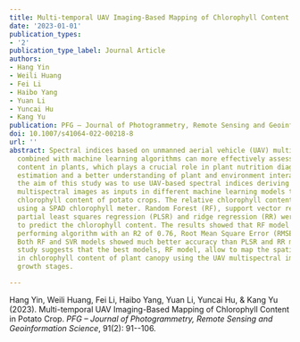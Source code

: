 ```yaml
---
title: Multi-temporal UAV Imaging-Based Mapping of Chlorophyll Content in Potato Crop
date: '2023-01-01'
publication_types:
- '2'
publication_type_label: Journal Article
authors:
- Hang Yin
- Weili Huang
- Fei Li
- Haibo Yang
- Yuan Li
- Yuncai Hu
- Kang Yu
publication: PFG – Journal of Photogrammetry, Remote Sensing and Geoinformation Science
doi: 10.1007/s41064-022-00218-8
url: ''
abstract: Spectral indices based on unmanned aerial vehicle (UAV) multispectral images
  combined with machine learning algorithms can more effectively assess chlorophyll
  content in plants, which plays a crucial role in plant nutrition diagnosis, yield
  estimation and a better understanding of plant and environment interactions. Therefore,
  the aim of this study was to use UAV-based spectral indices deriving from UAV-based
  multispectral images as inputs in different machine learning models to predict canopy
  chlorophyll content of potato crops. The relative chlorophyll content was obtained
  using a SPAD chlorophyll meter. Random Forest (RF), support vector regression (SVR),
  partial least squares regression (PLSR) and ridge regression (RR) were employed
  to predict the chlorophyll content. The results showed that RF model was the best
  performing algorithm with an R2 of 0.76, Root Mean Square Error (RMSE) of 1.97.
  Both RF and SVR models showed much better accuracy than PLSR and RR models. This
  study suggests that the best models, RF model, allow to map the spatial variation
  in chlorophyll content of plant canopy using the UAV multispectral images at different
  growth stages.

---
```


Hang Yin, Weili Huang, Fei Li, Haibo Yang, Yuan Li, Yuncai Hu, & Kang Yu (2023). Multi-temporal UAV Imaging-Based Mapping of Chlorophyll Content in Potato Crop. *PFG – Journal of Photogrammetry, Remote Sensing and Geoinformation Science*, 91(2): 91--106.
